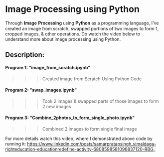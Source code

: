 # Image Processing using Python

Through 𝐈𝐦𝐚𝐠𝐞 𝐏𝐫𝐨𝐜𝐞𝐬𝐬𝐢𝐧𝐠 using 𝐏𝐲𝐭𝐡𝐨𝐧 as a programming language, I've created an image from scratch, swapped portions of two images to form 1, cropped images, & other operations. Do watch the video below to understand more about image processing using Python.

## Description:
#### Program 1: "image_from_scratch.ipynb"
>>> Created image from Scratch Using Python Code

#### Program 2: "swap_images.ipynb"
>>> Took 2 images & swapped parts of those images to form 2 new images

#### Program 3: "Combine_2photos_to_form_single_photo.ipynb"
>>> Combined 2 images to form single final image

For more details watch this video, where I demonstrated above code by running it: https://www.linkedin.com/posts/samarpratapsingh_vimaldaga-righteducation-educationredefine-activity-6808598581096837120-RBG_
